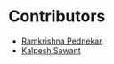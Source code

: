 # Contributors

- [Ramkrishna Pednekar](https://github.com/sidd82)
- [Kalpesh Sawant](https://github.com/kalpeshs007)
